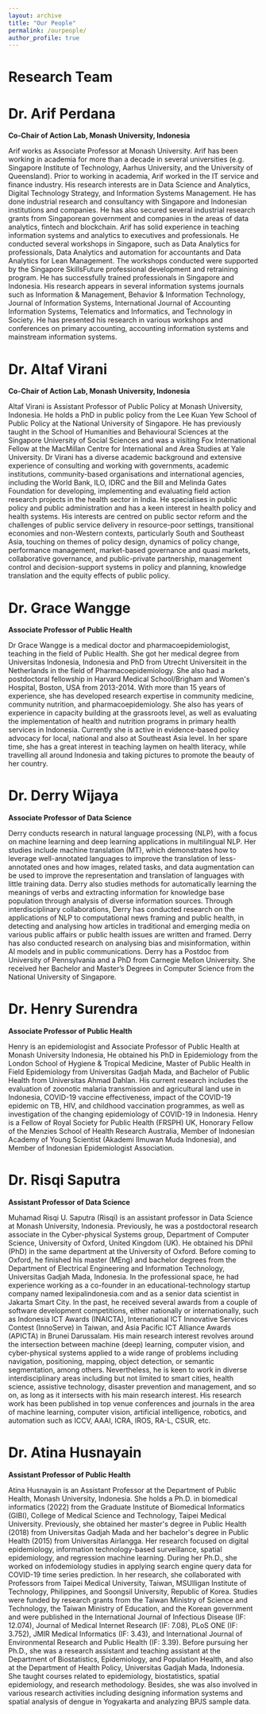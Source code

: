 ```yaml
---
layout: archive
title: "Our People"
permalink: /ourpeople/
author_profile: true
---
```


**Research Team**
=============

**Dr. Arif Perdana**
=============
**Co-Chair of Action Lab, Monash University, Indonesia**

Arif works as Associate Professor at Monash University. Arif has been working in academia for more than a decade in several universities (e.g. Singapore Institute of Technology, Aarhus University, and the University of Queensland). Prior to working in academia, Arif worked in the IT service and finance industry. His research interests are in Data Science and Analytics, Digital Technology Strategy, and Information Systems Management. He has done industrial research and consultancy with Singapore and Indonesian institutions and companies. He has also secured several industrial research grants from Singaporean government and companies in the areas of data analytics, fintech and blockchain.
Arif has solid experience in teaching information systems and analytics to executives and professionals. He conducted several workshops in Singapore, such as Data Analytics for professionals, Data Analytics and automation for accountants and Data Analytics for Lean Management. The workshops conducted were supported by the Singapore SkillsFuture professional development and retraining program. He has successfully trained professionals in Singapore and Indonesia. His research appears in several information systems journals such as Information & Management, Behavior & Information Technology, Journal of Information Systems, International Journal of Accounting Information Systems, Telematics and Informatics, and Technology in Society. He has presented his research in various workshops and conferences on primary accounting, accounting information systems and mainstream information systems.


**Dr. Altaf Virani**
=============
**Co-Chair of Action Lab, Monash University, Indonesia**

Altaf Virani is Assistant Professor of Public Policy at Monash University, Indonesia. He holds a PhD in public policy from the Lee Kuan Yew School of Public Policy at the National University of Singapore. He has previously taught in the School of Humanities and Behavioural Sciences at the Singapore University of Social Sciences and was a visiting Fox International Fellow at the MacMillan Centre for International and Area Studies at Yale University.
Dr Virani has a diverse academic background and extensive experience of consulting and working with governments, academic institutions, community-based organisations and international agencies, including the World Bank, ILO, IDRC and the Bill and Melinda Gates Foundation for developing, implementing and evaluating field action research projects in the health sector in India. He specialises in public policy and public administration and has a keen interest in health policy and health systems. His interests are centred on public sector reform and the challenges of public service delivery in resource-poor settings, transitional economies and non-Western contexts, particularly South and Southeast Asia, touching on themes of policy design, dynamics of policy change, performance management, market-based governance and quasi markets, collaborative governance,  and public-private partnership, management control and decision-support systems in policy and planning, knowledge translation and the equity effects of public policy.


**Dr. Grace Wangge**
=============
**Associate Professor of Public Health**

Dr Grace Wangge is a medical doctor and pharmacoepidemiologist, teaching in the field of Public Health. She got her medical degree from Universitas Indonesia, Indonesia and PhD from Utrecht Universiteit in the Netherlands in the field of Pharmacoepidemiology. She also had a postdoctoral fellowship in Harvard Medical School/Brigham and Women's Hospital, Boston, USA from 2013-2014.
With more than 15 years of experience, she has developed research expertise in community medicine, community nutrition, and pharmacoepidemiology. She also has years of experience in capacity building at the grassroots level, as well as evaluating the implementation of health and nutrition programs in primary health services in Indonesia. Currently she is active in evidence-based policy advocacy for local, national and also at  Southeast Asia level. In her spare time, she has a great interest in teaching laymen on health literacy, while travelling all around Indonesia and taking pictures to promote the beauty of her country.


**Dr. Derry Wijaya**
=============
**Associate Professor of Data Science**

Derry conducts research in natural language processing (NLP), with a focus on machine learning and deep learning applications in multilingual NLP. Her studies include machine translation (MT), which demonstrates how to leverage well-annotated languages to improve the translation of less-annotated ones and how images, related tasks, and data augmentation can be used to improve the representation and translation of languages with little training data. Derry also studies methods for automatically learning the meanings of verbs and extracting information for knowledge base population through analysis of diverse information sources.
Through interdisciplinary collaborations, Derry has conducted research on the applications of NLP to computational news framing and public health, in detecting and analysing how articles in traditional and emerging media on various public affairs or public health issues are written and framed. Derry has also conducted research on analysing bias and misinformation, within AI models and in public communications. Derry has a Postdoc from University of Pennsylvania and a PhD from Carnegie Mellon University. She received her Bachelor and Master’s Degrees in Computer Science from the National University of Singapore.


**Dr. Henry Surendra**
=============
**Associate Professor of Public Health**

Henry is an epidemiologist and Associate Professor of Public Health at Monash University Indonesia, He obtained his PhD in Epidemiology from the London School of Hygiene & Tropical Medicine, Master of Public Health in Field Epidemiology from Universitas Gadjah Mada, and Bachelor of Public Health from Universitas Ahmad Dahlan.
His current research includes the evaluation of zoonotic malaria transmission and agricultural land use in Indonesia, COVID-19 vaccine effectiveness, impact of the COVID-19 epidemic on TB, HIV, and childhood vaccination programmes, as well as investigation of the changing epidemiology of COVID-19 in Indonesia. Henry is a Fellow of Royal Society for Public Health (FRSPH) UK, Honorary Fellow of the Menzies School of Health Research Australia, Member of Indonesian Academy of Young Scientist (Akademi Ilmuwan Muda Indonesia), and Member of Indonesian Epidemiologist Association.


**Dr. Risqi Saputra**
=============
**Assistant Professor of Data Science**

Muhamad Risqi U. Saputra (Risqi) is an assistant professor in Data Science at Monash University, Indonesia. Previously, he was a postdoctoral research associate in the Cyber-physical Systems group, Department of Computer Science, University of Oxford, United Kingdom (UK). He obtained his DPhil (PhD) in the same department at the University of Oxford. Before coming to Oxford, he finished his master (MEng) and bachelor degrees from the Department of Electrical Engineering and Information Technology, Universitas Gadjah Mada, Indonesia.
In the professional space, he had experience working as a co-founder in an educational-technology startup company named lexipalindonesia.com and as a senior data scientist in Jakarta Smart City. In the past, he received several awards from a couple of software development competitions, either nationally or internationally, such as Indonesia ICT Awards (INAICTA), International ICT Innovative Services Contest (InnoServe) in Taiwan, and Asia Pacific ICT Alliance Awards (APICTA) in Brunei Darussalam. His main research interest revolves around the intersection between machine (deep) learning, computer vision, and cyber-physical systems applied to a wide range of problems including navigation, positioning, mapping, object detection, or semantic segmentation, among others. Nevertheless, he is keen to work in diverse interdisciplinary areas including but not limited to smart cities, health science, assistive technology, disaster prevention and management, and so on, as long as it intersects with his main research interest.  His research work has been published in top venue conferences and journals in the area of machine learning, computer vision, artificial intelligence, robotics, and automation such as ICCV, AAAI, ICRA, IROS, RA-L, CSUR, etc.


**Dr. Atina Husnayain**
=============
**Assistant Professor of Public Health**

Atina Husnayain is an Assistant Professor at the Department of Public Health, Monash University, Indonesia. She holds a Ph.D. in biomedical informatics (2022) from the Graduate Institute of Biomedical Informatics (GIBI), College of Medical Science and Technology, Taipei Medical University. Previously, she obtained her master's degree in Public Health (2018) from Universitas Gadjah Mada and her bachelor's degree in Public Health (2015) from Universitas Airlangga.
Her research focused on digital epidemiology, information technology-based surveillance, spatial epidemiology, and regression machine learning. During her Ph.D., she worked on infodemiology studies in applying search engine query data for COVID-19 time series prediction. In her research, she collaborated with Professors from Taipei Medical University, Taiwan, MSUIligan Institute of Technology, Philippines, and Soongsil University, Republic of Korea. Studies were funded by research grants from the Taiwan Ministry of Science and Technology, the Taiwan Ministry of Education, and the Korean government and were published in the International Journal of Infectious Disease (IF: 12.074), Journal of Medical Internet Research (IF: 7.08), PLoS ONE (IF: 3.752), JMIR Medical Informatics (IF: 3.43), and International Journal of Environmental Research and Public Health (IF: 3.39). Before pursuing her Ph.D., she was a research assistant and teaching assistant at the Department of Biostatistics, Epidemiology, and Population Health, and also at the Department of Health Policy, Universitas Gadjah Mada, Indonesia. She taught courses related to epidemiology, biostatistics, spatial epidemiology, and research methodology. Besides, she was also involved in various research activities including designing information systems and spatial analysis of dengue in Yogyakarta and analyzing BPJS sample data.


